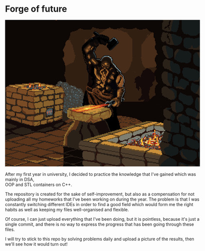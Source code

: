 # Forge of future

<img src="misc/blacksmith-dwarf.gif"/><br>
<style>
p{width: 650px};
</style>
<p>After my first year in university, I decided to practice the knowledge that I've gained which was mainly in DSA,<br>
OOP and STL containers on C++.</p>

<p>
The repository is created for the sake of self-improvement, but also as a compensation for not uploading all my
homeworks that I've been working on during the year.
The problem is that I was constantly switching different IDEs in order to find a good field which would form me the right habits as well as keeping my files well-organised and flexible.
</p>

<p>Of course, I can just upload everything that I've been doing, but it is pointless, because it's just a single commit, and there is no way to express the progress that has been going through these files.</p>


<p>I will try to stick to this repo by solving problems daily and upload a picture of the results, then we'll see how it would turn out!</p>


